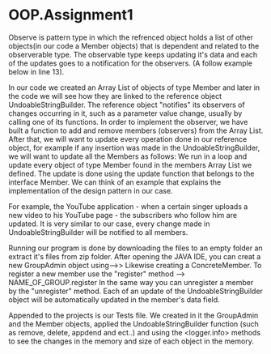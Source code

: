 # OOP.Assignment1
 
Observe is pattern type in which the refrenced object holds a list of other objects(in our code a Member objects) that is dependent and related to the observerable type. The observable type keeps updating it's data and each of the updates goes to a notification for the observers. (A follow example below in line 13).

In our code we created an Array List of objects of type Member and later in the code we will see how they are linked to the reference object UndoableStringBuilder.
The reference object "notifies" its observers of changes occurring in it, such as a parameter value change, usually by calling one of its functions.
In order to implement the observer, we have built a function to add and remove members (observers) from the Array List.
After that, we will want to update every operation done in our reference object, for example if any insertion was made in the UndoableStringBuilder, we will want to update all the Members as follows:
We run in a loop and update every object of type Member found in the members Array List we defined.
The update is done using the update function that belongs to the interface Member.
We can think of an example that explains the implementation of the design pattern in our case.

For example, the YouTube application - when a certain singer uploads a new video to his YouTube page - the subscribers who follow him are updated. It is very similar to our case, every change made in UndoableStringBuilder will be notified to all members.

Running our program is done by downloading the files to an empty folder an extract it's files from zip folder. 
After opening the JAVA IDE, you can creat a new GroupAdmin object using-->> <new GroupAdmin NAME_OF_GROUP = new GroupAdmin> 
Likewise creating a ConcreteMember. To register a new member use the "register" method --> NAME_OF_GROUP.register<Member Object>
In the same way you can unregister a member by the "unregister" method. Each of an update of the UndoableStringBuilder object will be automatically updated in the member's data field. 
 
Appended to the projects is our Tests file. We created in it the GroupAdmin and the Member objects, applied the UndoableStringBuilder function (such as remove, delete, appdend and ect..) and using the <logger.info> methods to see the changes in the memory and size of each object in the memory. 
